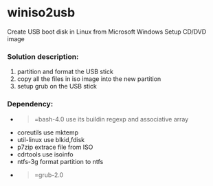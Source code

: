 # winiso2usb
Create USB boot disk in Linux from Microsoft Windows Setup CD/DVD image

### Solution description:
1. partition and format the USB stick
2. copy all the files in iso image into the new partition
3. setup grub on the USB stick

###  Dependency:
* >=bash-4.0 use its buildin regexp and associative array
* coreutils use mktemp
* util-linux use blkid,fdisk
* p7zip extrace file from ISO
* cdrtools use isoinfo
* ntfs-3g format partition to ntfs
* >=grub-2.0
